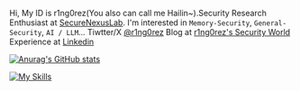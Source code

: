 Hi, My ID is r1ng0rez(You also can call me Hailin~).Security Research Enthusiast at [SecureNexusLab](https://github.com/SecureNexusLab). I'm interested in `Memory-Security`, `General-Security`, `AI / LLM`... Tiwtter/X [@r1ng0rez](x.com/r1ng0rez) Blog at [r1ng0rez's Security World](https://realr1ng0rez.github.io) Experience at [Linkedin](https://www.linkedin.com/) 

[![Anurag's GitHub stats](https://github-readme-stats.vercel.app/api?username=realr1ng0rez)](https://github.com/anuraghazra/github-readme-stats)

[![My Skills](https://skillicons.dev/icons?i=html,python,c,cpp,js,linux,debian,kali,django,docker,github,idea,pycharm,sublime,vscode,npm,php,ps,linkedin,twitter)](https://skillicons.dev)

